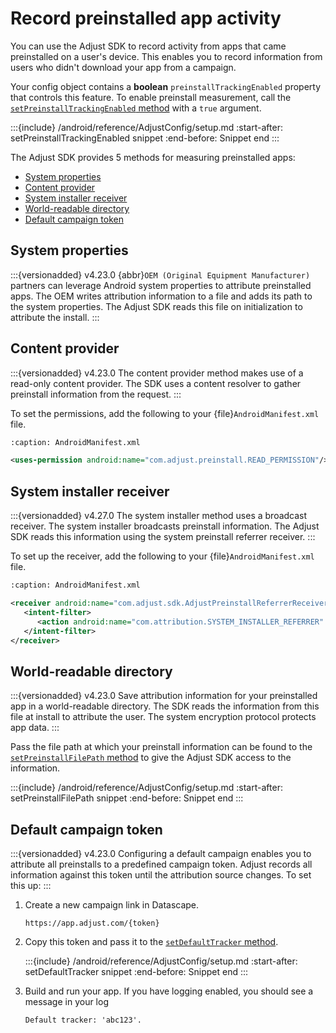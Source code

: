 # Record preinstalled app activity

You can use the Adjust SDK to record activity from apps that came preinstalled on a user's device. This enables you to record information from users who didn't download your app from a campaign.

Your config object contains a **boolean** `preinstallTrackingEnabled` property that controls this feature. To enable preinstall measurement, call the [`setPreinstallTrackingEnabled` method](#android-setpreinstalltrackingenabled-invocation) with a `true` argument.

:::{include} /android/reference/AdjustConfig/setup.md
:start-after: setPreinstallTrackingEnabled snippet
:end-before: Snippet end
:::

The Adjust SDK provides 5 methods for measuring preinstalled apps:
- [System properties](#system-properties)
- [Content provider](#content-provider)
- [System installer receiver](#system-installer-receiver)
- [World-readable directory](#world-readable-directory)
- [Default campaign token](#default-campaign-token)

## System properties

:::{versionadded} v4.23.0
{abbr}`OEM (Original Equipment Manufacturer)` partners can leverage Android system properties to attribute preinstalled apps. The OEM writes attribution information to a file and adds its path to the system properties. The Adjust SDK reads this file on initialization to attribute the install.
:::

## Content provider

:::{versionadded} v4.23.0
The content provider method makes use of a read-only content provider. The SDK uses a content resolver to gather preinstall information from the request.
:::

To set the permissions, add the following to your {file}`AndroidManifest.xml` file.

```xml
:caption: AndroidManifest.xml

<uses-permission android:name="com.adjust.preinstall.READ_PERMISSION"/>
```

## System installer receiver

:::{versionadded} v4.27.0
The system installer method uses a broadcast receiver. The system installer broadcasts preinstall information. The Adjust SDK reads this information using the system preinstall referrer receiver.
:::

To set up the receiver, add the following to your {file}`AndroidManifest.xml` file.

```xml
:caption: AndroidManifest.xml

<receiver android:name="com.adjust.sdk.AdjustPreinstallReferrerReceiver"> 
   <intent-filter> 
      <action android:name="com.attribution.SYSTEM_INSTALLER_REFERRER" /> 
   </intent-filter> 
</receiver>
```

## World-readable directory

:::{versionadded} v4.23.0
Save attribution information for your preinstalled app in a world-readable directory. The SDK reads the information from this file at install to attribute the user. The system encryption protocol protects app data.
:::

Pass the file path at which your preinstall information can be found to the [`setPreinstallFilePath` method](#android-setpreinstallfilepath-invocation) to give the Adjust SDK access to the information.

:::{include} /android/reference/AdjustConfig/setup.md
:start-after: setPreinstallFilePath snippet
:end-before: Snippet end
:::

## Default campaign token

:::{versionadded} v4.23.0
Configuring a default campaign enables you to attribute all preinstalls to a predefined campaign token. Adjust records all information against this token until the attribution source changes. To set this up:
:::

1. Create a new campaign link in Datascape.
   
   ```
   https://app.adjust.com/{token}
   ```

2. Copy this token and pass it to the [`setDefaultTracker` method](#android-setdefaulttracker-invocation).

   :::{include} /android/reference/AdjustConfig/setup.md
   :start-after: setDefaultTracker snippet
   :end-before: Snippet end
   :::

3. Build and run your app. If you have logging enabled, you should see a message in your log

   ```
   Default tracker: 'abc123'.
   ```

